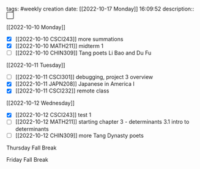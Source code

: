 tags: #weekly 
creation date: [[2022-10-17 Monday]] 16:09:52
description:: ⬜

[[2022-10-10 Monday]]
- [x] [[2022-10-10 CSCI243]]
      more summations
- [x] [[2022-10-10 MATH211]]
      midterm 1
- [ ] [[2022-10-10 CHIN309]]
      Tang poets Li Bao and Du Fu

[[2022-10-11 Tuesday]]
- [ ] [[2022-10-11 CSCI301]]
      debugging, project 3 overview
- [x] [[2022-10-11 JAPN208]]
      Japanese in America I
- [x] [[2022-10-11 CSCI232]]
      remote class

[[2022-10-12 Wednesday]]
- [x] [[2022-10-12 CSCI243]]
      test 1
- [ ] [[2022-10-12 MATH211]]
      starting chapter 3 - determinants
      3.1 intro to determinants
- [ ] [[2022-10-12 CHIN309]]
      more Tang Dynasty poets

Thursday
	Fall Break

Friday
	Fall Break